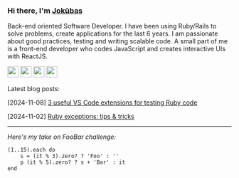 ### Hi there, I'm [Jokūbas](https://github.com/pucinsk)

Back-end oriented Software Developer. I have been using Ruby/Rails to solve problems, create applications for the last 6 years. I am passionate about good practices, testing and writing scalable code. A small part of me is a front-end developer who codes JavaScript and creates interactive UIs with ReactJS.

[<img src="https://www.linkedin.com/favicon.ico" width="25"/>](https://www.linkedin.com/in/jokubas-pucinskas/)
[<img src="https://ssl.gstatic.com/ui/v1/icons/mail/rfr/gmail.ico" width="25"/>](mailto:j.pucinskas@gmail.com)
[<img src="https://facebook.com/favicon.ico" width="25"/>](https://www.facebook.com/pucinsk/)
[<img src="https://www.instagram.com/favicon.ico" width="25"/>](https://www.instagram.com/pucinsk)

Latest blog posts:

[2024-11-08] [3 useful VS Code extensions for testing Ruby code](https://dev.to/pucinsk/3-vs-code-extensions-for-testing-ruby-code-f14)

[2024-11-02] [Ruby exceptions: tips & tricks](https://dev.to/pucinsk/ruby-exceptions-tips-tricks-596c)

---

*Here's my take on FooBar challenge:*

```
(1..15).each do
    s = (it % 3).zero? ? 'Foo' : ''
    p (it % 5).zero? ? s + 'Bar' : it
end
```
<!--
**pucinsk/pucinsk** is a ✨ _special_ ✨ repository because its `README.md` (this file) appears on your GitHub profile.

Here are some ideas to get you started:

- 🔭 I’m currently working on ...
- 🌱 I’m currently learning ...
- 👯 I’m looking to collaborate on ...
- 🤔 I’m looking for help with ...
- 💬 Ask me about ...
- 📫 How to reach me: ...
- 😄 Pronouns: ...
- ⚡ Fun fact: ...
-->
